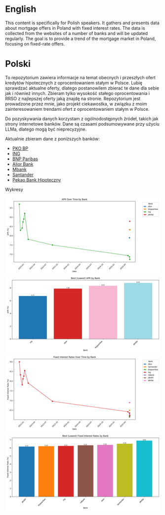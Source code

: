 
# English

This content is specifically for Polish speakers. It gathers and presents data about mortgage offers in Poland with fixed interest rates. The data is collected from the websites of a number of banks and will be updated regularly. The goal is to provide a trend of the mortgage market in Poland, focusing on fixed-rate offers.

# Polski
To repozytorium zawiera informacje na temat obecnych i przeszłych ofert kredytów hipotecznych z oprocentowaniem stałym w Polsce. Lubię sprawdzać aktualne oferty, dlatego postanowilem zbierać te dane dla sebie jak i również innych. Zbieram tylko wysokość stałego oprocentowania i RRSO z najlepszej oferty jaką znajdę na stronie. Repozytorium jest prowadzone przez mnie, jako projekt ciekawostka, w związku z moim zainteresowaniem trendami ofert z oprocentowaniem stałym w Polsce. 

Do pozyskywania danych korzystam z ogólnodostępnych źródeł, takich jak strony internetowe banków. Dane są czasami podsumowywane przy użyciu LLMa, dlatego mogą być nieprecyzyjne.

Aktualnie zbieram dane z poniższych banków:
- [PKO BP](https://www.pkobp.pl/klient-indywidualny/kredyty-pozyczki/kredyt-lub-pozyczka-ze-stala-stopa-procentowa-przez-5-lat)
- [ING](https://www.ing.pl/indywidualni/kredyty-i-pozyczki/kredyt-hipoteczny/oferty-i-oprocentowanie-stale)
- [BNP Paribas](https://www.bnpparibas.pl/klienci-indywidualni/kredyty/kredyt-hipoteczny-z-niska-marza/stale-oprocentowanie)
- [Alior Bank](https://www.aliorbank.pl/klienci-indywidualni/kredyty-hipoteczne/kredyt-z-okresowo-stala-stopa-oprocentowania.html)
- [Mbank](https://www.mbank.pl/indywidualny/kredyty/kredyty-hipoteczne/chce-kredyt-hipoteczny/) 
- [Santander](https://www.santander.pl/klient-indywidualny/kredyty/kredyt-mieszkaniowy#kredytmieszkaniowy=2) 
- [Pekao Bank Hipoteczny](https://www.pekaobh.pl/strefa-klienta-main/Oprocentowanie#section-2) 


Wykresy

![RRSO w czasie](img/output_apr_over_time_by_bank.png)
![RRSO ostatnia oferta](img/output_apr_plot.png)
![Stale oprocentowanie w czasie](img/output_fixed_rate_over_time_by_bank.png)
![Stale oprocentowanie ostatnia oferta](img/output_fixed_rate_plot.png)